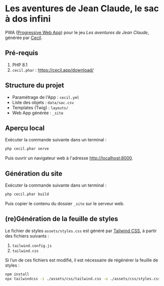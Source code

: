 # Les aventures de Jean Claude, le sac à dos infini

PWA ([Progressive Web App](https://developer.mozilla.org/fr/docs/Web/Progressive_web_apps)) pour le jeu _Les aventures de Jean Claude_, générée par [Cecil](https://cecil.app).

## Pré-requis

1. PHP 8.1
2. `cecil.phar` : <https://cecil.app/download/>

## Structure du projet

- Paramétrage de l'App : `cecil.yml`
- Liste des objets : `data/sac.csv`
- Templates (Twig) : `layouts/`
- Web App générée : `_site`

## Aperçu local

Exécuter la commande suivante dans un terminal :

```bash
php cecil.phar serve
```

Puis ouvrir un navigateur web à l'adresse <http://localhost:8000>.

## Génération du site

Exécuter la commande suivante dans un terminal :

```bash
php cecil.phar build
```

Puis copier le contenu du dossier `_site` sur le serveur web.

## (re)Génération de la feuille de styles

Le fichier de styles `assets/styles.css` est généré par [Tailwind CSS](https://tailwindcss.com), à partir des fichiers suivants :

1. `tailwind.config.js`
2. `tailwind.css`

Si l’un de ces fichiers est modifié, il est nécessaire de régénérer la feuille de styles :

```bash
npm install
npx tailwindcss -i ./assets/css/tailwind.css -o ./assets/css/styles.css
```

